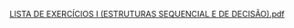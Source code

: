 [LISTA DE EXERCÍCIOS I (ESTRUTURAS SEQUENCIAL E DE DECISÃO).pdf](https://github.com/user-attachments/files/16353462/LISTA.DE.EXERCICIOS.I.ESTRUTURAS.SEQUENCIAL.E.DE.DECISAO.pdf)
